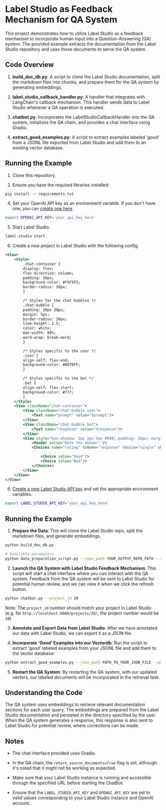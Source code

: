 # Label Studio as Feedback Mechanism for QA System

This project demonstrates how to utilize Label Studio as a feedback mechanism to incorporate human input into a Question-Answering (QA) system. The provided example extracts the documentation from the Label Studio repository and uses those documents to serve the QA system. 

## Code Overview

1. **build_doc_db.py**: A script to clone the Label Studio documentation, split the markdown files into chunks, and prepare them for the QA system by generating embeddings.

2. **label_studio_callback_handler.py**: A handler that integrates with LangChain's callback mechanism. This handler sends data to Label Studio whenever a QA operation is executed.

3. **chatbot.py**: Incorporates the LabelStudioCallbackHandler into the QA system, initializes the QA chain, and provides a chat interface using Gradio.

4. **extract_good_examples.py**: A script to extract examples labeled 'good' from a JSONL file exported from Label Studio and add them to an existing vector database.

## Running the Example

1. Clone this repository. 

2. Ensure you have the required libraries installed:
```bash
pip install -r requirements.txt
```

4. Set your OpenAI API key as an environment variable. If you don't have one, you can [create one here](https://platform.openai.com/account/api-keys). 

```bash
export OPENAI_API_KEY='your_api_key_here'
```

5. Start Label Studio. 

```bash
label-studio start
```

6. Create a new project in Label Studio with the following config. 

```xml
<View>
    <Style>
        .chat-container {
        display: flex;
        flex-direction: column;
        padding: 10px;
        background-color: #F5F5F5;
        border-radius: 10px;
        }

        /* Styles for the chat bubbles */
        .chat-bubble {
        padding: 10px 20px;
        margin: 5px;
        border-radius: 20px;
        line-height: 1.5;
        color: white;
        max-width: 80%;
        word-wrap: break-word;
        }

        /* Styles specific to the user */
        .user {
        align-self: flex-end;
        background-color: #007BFF;
        }

        /* Styles specific to the bot */
        .bot {
        align-self: flex-start;
        background-color: #777;
        }
    </Style>
    <View className="chat-container">
        <View className="chat-bubble user">
            <Text name="prompt" value="$prompt"/>
        </View>
        <View className="chat-bubble bot">
            <Text name="response" value="$response"/>
        </View>
        <View style="box-shadow: 2px 2px 5px #999; padding: 20px; margin-top: 2em; border-radius: 5px;">
            <Header value="Rate the answer:"/>
            <Choices name="rating" toName="response" choice="single" showInLine="true">

                <Choice value="Good"/>
                <Choice value="Bad"/>
            </Choices>
        </View>
    </View>
</View>
```

6. [Create a new Label Studio API key](https://labelstud.io/guide/api.html) and set the appropriate environment variables.

```bash
export LABEL_STUDIO_API_KEY='your_api_key_here'
```

## Running the Example

1. **Prepare the Data**: This will clone the Label Studio repo, split the markdown files, and generate embeddings.

```bash
python build_doc_db.py 
```

```bash
# Available parameters
python data_preparation_script.py --repo_path YOUR_OUTPUT_REPO_PATH --repo_url YOUR_REPO_URL --persist_directory VECTORDB_PERSIST_DIRECTORY
```



2. **Launch the QA System with Label Studio Feedback Mechanism**:
This script will start a chat interface where you can interact with the QA system. Feedback from the QA system will be sent to Label Studio for potential human review, and we can view it when we click the refresh button. 

```bash
python chatbot.py --project_id 20
```
Note: The `project_id` number should match your project in Label Studio (e.g. for `http://localhost:8080/projects/20/`, the project number would be `20`)

3. **Annotate and Export Data from Label Studio**: After we have annotated our data with Label Studio, we can export it as a JSON file. 

4. **Incorporate 'Good' Examples into our Vectordb**: Run the script to extract 'good' labeled examples from your JSONL file and add them to the vector database:

```bash
python extract_good_examples.py --json_path PATH_TO_YOUR_JSON_FILE --persist_dir VECTORDB_PERSIST_DIRECTORY
```

5. **Restart the QA System**: By restarting the QA system, with our updated vectors, our labeled documents will be incorporated in the retrieval task. 

## Understanding the Code

The QA system uses embeddings to retrieve relevant documentation sections for each user query. The embeddings are prepared from the Label Studio documentation and persisted in the directory specified by the user. When the QA system generates a response, this response is also sent to Label Studio for potential review, where corrections can be made.

## Notes

- The chat interface provided uses Gradio.
  
- In the QA chain, the `return_source_documents=True` flag is set, although it's noted that it might not be working as expected.

- Make sure that your Label Studio instance is running and accessible through the specified URL before starting the ChatBot. 

- Ensure that the `LABEL_STUDIO_API_KEY` and `OPENAI_API_KEY` are set to valid values corresponding to your Label Studio instance and OpenAI account.